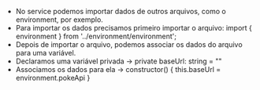 - No service podemos importar dados de outros arquivos, como o environment, por exemplo.
- Para importar os dados precisamos primeiro importar o arquivo: import { environment } from '../environment/environment';
- Depois de importar o arquivo, podemos associar os dados do arquivo para uma variável.
- Declaramos uma variável privada -> private baseUrl: string = ""
- Associamos os dados para ela -> 
    constructor() {
        this.baseUrl = environment.pokeApi
    }

    
